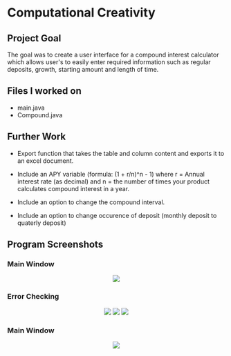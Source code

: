 # Computational Creativity

## Project Goal

The goal was to create a user interface for a compound interest calculator which allows user's to easily enter required information such as regular deposits, growth, starting amount and length of time.

## Files I worked on

* main.java
* Compound.java


## Further Work
* Export function that takes the table and column content and exports it to an excel document.

* Include an APY variable (formula: (1 + r/n)^n - 1) where r = Annual interest rate (as decimal) and n = the number of times your product calculates compound interest in a year.

* Include an option to change the compound interval.

* Include an option to change occurence of deposit (monthly deposit to quaterly deposit)


## Program Screenshots

### Main Window
<p align="center">
  <img src="GitHub/img1.png">
</p>

### Error Checking
<p align="center">
  <img src="GitHub/img2.png">
  <img src="GitHub/img3.png">
  <img src="GitHub/img4.png">
</p>

### Main Window
<p align="center">
  <img src="GitHub/img5.png">
</p>
